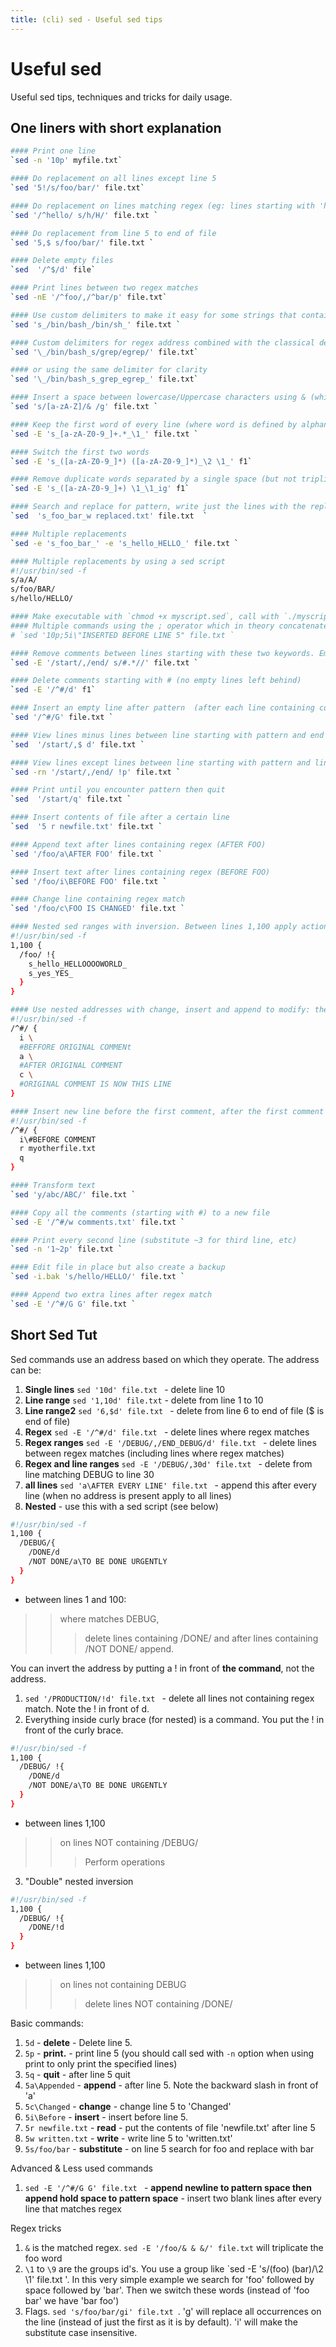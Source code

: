 ```yaml
---
title: (cli) sed - Useful sed tips
---
```


# Useful sed

Useful sed tips, techniques and tricks for daily usage.

## One liners with short explanation

```bash
#### Print one line
`sed -n '10p' myfile.txt`

#### Do replacement on all lines except line 5
`sed '5!/s/foo/bar/' file.txt`

#### Do replacement on lines matching regex (eg: lines starting with 'hello')
`sed '/^hello/ s/h/H/' file.txt `

#### Do replacement from line 5 to end of file
`sed '5,$ s/foo/bar/' file.txt `

#### Delete empty files
`sed  '/^$/d' file`

#### Print lines between two regex matches
`sed -nE '/^foo/,/^bar/p' file.txt`

#### Use custom delimiters to make it easy for some strings that contain slashes
`sed 's_/bin/bash_/bin/sh_' file.txt `

#### Custom delimiters for regex address combined with the classical delimiter for substitute command (you could also use there a custom delimiter). Useful for paths.
`sed '\_/bin/bash_s/grep/egrep/' file.txt`

#### or using the same delimiter for clarity
`sed '\_/bin/bash_s_grep_egrep_' file.txt`

#### Insert a space between lowercase/Uppercase characters using & (which represents the regex match)
`sed 's/[a-zA-Z]/& /g' file.txt `

#### Keep the first word of every line (where word is defined by alphanumeric chars + underscores for simplicity sake)
`sed -E 's_[a-zA-Z0-9_]+.*_\1_' file.txt `

#### Switch the first two words
`sed -E 's_([a-zA-Z0-9_]*) ([a-zA-Z0-9_]*)_\2 \1_' f1`

#### Remove duplicate words separated by a single space (but not triplicate)
`sed -E 's_([a-zA-Z0-9_]+) \1_\1_ig' f1`

#### Search and replace for pattern, write just the lines with the replacements in a new file
`sed  's_foo_bar_w replaced.txt' file.txt  `

#### Multiple replacements
`sed -e 's_foo_bar_' -e 's_hello_HELLO_' file.txt `

#### Multiple replacements by using a sed script
#!/usr/bin/sed -f
s/a/A/
s/foo/BAR/
s/hello/HELLO/

#### Make executable with `chmod +x myscript.sed`, call with `./myscript.sed myfile.txt`
#### Multiple commands using the ; operator which in theory concatenates commands (WARNING! It won't work as expected with certain commands such as 'r' or 'w'. Use a sed script instead OR put the command dealing with filenames last). Print line 10 and insert before line 5.
# `sed '10p;5i\"INSERTED BEFORE LINE 5" file.txt `

#### Remove comments between lines starting with these two keywords. Empty lines will be put there instead
`sed -E '/start/,/end/ s/#.*//' file.txt `

#### Delete comments starting with # (no empty lines left behind)
`sed -E '/^#/d' f1`

#### Insert an empty line after pattern  (after each line containing comment in this case)
`sed '/^#/G' file.txt `

#### View lines minus lines between line starting with pattern and end of file
`sed  '/start/,$ d' file.txt `

#### View lines except lines between line starting with pattern and line ending with pattern
`sed -rn '/start/,/end/ !p' file.txt `

#### Print until you encounter pattern then quit
`sed  '/start/q' file.txt `

#### Insert contents of file after a certain line
`sed  '5 r newfile.txt' file.txt `

#### Append text after lines containing regex (AFTER FOO)
`sed '/foo/a\AFTER FOO' file.txt `

#### Insert text after lines containing regex (BEFORE FOO)
`sed '/foo/i\BEFORE FOO' file.txt `

#### Change line containing regex match
`sed '/foo/c\FOO IS CHANGED' file.txt `

#### Nested sed ranges with inversion. Between lines 1,100 apply actions where the pattern DOESN'T match.
#!/usr/bin/sed -f
1,100 {
  /foo/ !{
    s_hello_HELLOOOOWORLD_
    s_yes_YES_
  }
}

#### Use nested addresses with change, insert and append to modify: the line before match, the line with match, the line after match.
#!/usr/bin/sed -f
/^#/ {
  i \
  #BEFFORE ORIGINAL COMMENt
  a \
  #AFTER ORIGINAL COMMENT
  c \
  #ORIGINAL COMMENT IS NOW THIS LINE
}

#### Insert new line before the first comment, after the first comment put in the contents of file and quit immediately afterwards
#!/usr/bin/sed -f
/^#/ {
  i\#BEFORE COMMENT
  r myotherfile.txt
  q
}

#### Transform text
`sed 'y/abc/ABC/' file.txt `

#### Copy all the comments (starting with #) to a new file
`sed -E '/^#/w comments.txt' file.txt `

#### Print every second line (substitute ~3 for third line, etc)
`sed -n '1~2p' file.txt `

#### Edit file in place but also create a backup
`sed -i.bak 's/hello/HELLO/' file.txt `

#### Append two extra lines after regex match
`sed -E '/^#/G G' file.txt `
```

## Short Sed Tut

Sed commands use an address based on which they operate. The address can be:
1. **Single lines** `sed '10d' file.txt ` - delete line 10
2. **Line range** `sed '1,10d' file.txt` - delete from line 1 to 10
3. **Line range2**  `sed '6,$d' file.txt ` - delete from line 6 to end of file ($ is end of file)
4. **Regex** `sed -E '/^#/d' file.txt ` - delete lines where regex matches
5. **Regex ranges** `sed -E '/DEBUG/,/END_DEBUG/d' file.txt ` - delete lines between regex matches (including lines where regex matches)
6. **Regex and line ranges** `sed -E '/DEBUG/,30d' file.txt ` - delete from line matching DEBUG to line 30
7. **all lines** `sed 'a\AFTER EVERY LINE' file.txt ` - append this after every line (when no address is present apply to all lines)
8. **Nested** - use this with a sed script (see below)

```bash
#!/usr/bin/sed -f
1,100 {
  /DEBUG/{
    /DONE/d
    /NOT DONE/a\TO BE DONE URGENTLY
  }
}
```

- between lines 1 and 100:
>> where matches DEBUG,
>>> delete lines containing /DONE/ and after lines containing /NOT DONE/ append.

You can invert the address by putting a ! in front of **the command**, not the address.
1. `sed '/PRODUCTION/!d' file.txt ` - delete all lines not containing regex match. Note the ! in front of d.
2. Everything inside curly brace (for nested) is a command. You put the ! in front of the curly brace.

```bash
#!/usr/bin/sed -f
1,100 {
  /DEBUG/ !{
    /DONE/d
    /NOT DONE/a\TO BE DONE URGENTLY
  }
}
```

* between lines 1,100
>> on lines NOT containing /DEBUG/
>>> Perform operations

3. "Double" nested inversion

```bash
#!/usr/bin/sed -f
1,100 {
  /DEBUG/ !{
    /DONE/!d
  }
}
```

* between lines 1,100
>> on lines not containing DEBUG
>>> delete lines NOT containing /DONE/

Basic commands:
1. `5d` - **delete** - Delete line 5.
2. `5p` - **print.** - print line 5 (you should call sed with `-n` option when using print to only print the specified lines)
3. `5q` - **quit**  - after line 5 quit
4. `5a\Appended` - **append** - after line 5. Note the backward slash in front of 'a'
5. `5c\Changed` - **change** - change line 5 to 'Changed'
6. `5i\Before` - **insert** - insert before line 5.
7. `5r newfile.txt` - **read** - put the contents of file 'newfile.txt' after line 5
8. `5w written.txt` - **write** - write line 5 to 'written.txt'
9. `5s/foo/bar` - **substitute** - on line 5 search for foo and replace with bar

Advanced & Less used commands
1. `sed -E '/^#/G G' file.txt ` - **append newline to pattern space then append hold space to pattern space** - insert two blank lines after every line that matches regex

Regex tricks
1. `&` is the matched regex. `sed -E '/foo/& & &/' file.txt` will triplicate the foo word
2. `\1` to `\9` are the groups id's. You use a group like `sed -E 's/(foo) (bar)/\2 \1' file.txt '. In this very simple example we search for 'foo' followed by space followed by 'bar'. Then we switch these words (instead of 'foo bar' we have 'bar foo')
3. Flags. `sed 's/foo/bar/gi' file.txt `. 'g' will replace all occurrences on the line (instead of just the first as it is by default). 'i' will make the substitute case insensitive.

